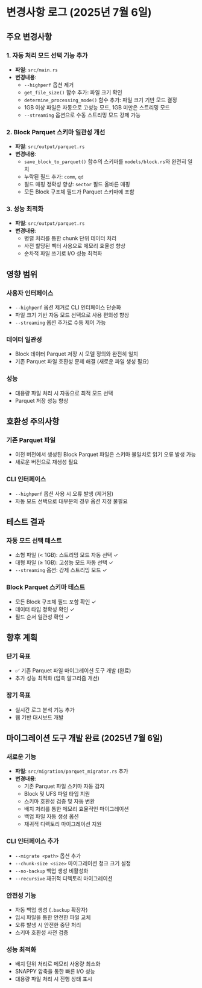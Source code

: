 # 변경사항 로그 (2025년 7월 6일)

## 주요 변경사항

### 1. 자동 처리 모드 선택 기능 추가
- **파일**: `src/main.rs`
- **변경내용**:
  - `--highperf` 옵션 제거
  - `get_file_size()` 함수 추가: 파일 크기 확인
  - `determine_processing_mode()` 함수 추가: 파일 크기 기반 모드 결정
  - 1GB 이상 파일은 자동으로 고성능 모드, 1GB 미만은 스트리밍 모드
  - `--streaming` 옵션으로 수동 스트리밍 모드 강제 가능

### 2. Block Parquet 스키마 일관성 개선
- **파일**: `src/output/parquet.rs`
- **변경내용**:
  - `save_block_to_parquet()` 함수의 스키마를 `models/block.rs`와 완전히 일치
  - 누락된 필드 추가: `comm`, `qd`
  - 필드 매핑 정확성 향상: `sector` 필드 올바른 매핑
  - 모든 Block 구조체 필드가 Parquet 스키마에 포함

### 3. 성능 최적화
- **파일**: `src/output/parquet.rs`
- **변경내용**:
  - 병렬 처리를 통한 chunk 단위 데이터 처리
  - 사전 할당된 벡터 사용으로 메모리 효율성 향상
  - 순차적 파일 쓰기로 I/O 성능 최적화

## 영향 범위

### 사용자 인터페이스
- `--highperf` 옵션 제거로 CLI 인터페이스 단순화
- 파일 크기 기반 자동 모드 선택으로 사용 편의성 향상
- `--streaming` 옵션 추가로 수동 제어 가능

### 데이터 일관성
- Block 데이터 Parquet 저장 시 모델 정의와 완전히 일치
- 기존 Parquet 파일 호환성 문제 해결 (새로운 파일 생성 필요)

### 성능
- 대용량 파일 처리 시 자동으로 최적 모드 선택
- Parquet 저장 성능 향상

## 호환성 주의사항

### 기존 Parquet 파일
- 이전 버전에서 생성된 Block Parquet 파일은 스키마 불일치로 읽기 오류 발생 가능
- 새로운 버전으로 재생성 필요

### CLI 인터페이스
- `--highperf` 옵션 사용 시 오류 발생 (제거됨)
- 자동 모드 선택으로 대부분의 경우 옵션 지정 불필요

## 테스트 결과

### 자동 모드 선택 테스트
- 소형 파일 (< 1GB): 스트리밍 모드 자동 선택 ✓
- 대형 파일 (≥ 1GB): 고성능 모드 자동 선택 ✓
- `--streaming` 옵션: 강제 스트리밍 모드 ✓

### Block Parquet 스키마 테스트
- 모든 Block 구조체 필드 포함 확인 ✓
- 데이터 타입 정확성 확인 ✓
- 필드 순서 일관성 확인 ✓

## 향후 계획

### 단기 목표
- ✅ 기존 Parquet 파일 마이그레이션 도구 개발 (완료)
- 추가 성능 최적화 (압축 알고리즘 개선)

### 장기 목표
- 실시간 로그 분석 기능 추가
- 웹 기반 대시보드 개발

## 마이그레이션 도구 개발 완료 (2025년 7월 6일)

### 새로운 기능
- **파일**: `src/migration/parquet_migrator.rs` 추가
- **변경내용**:
  - 기존 Parquet 파일 스키마 자동 감지
  - Block 및 UFS 파일 타입 지원
  - 스키마 호환성 검증 및 자동 변환
  - 배치 처리를 통한 메모리 효율적인 마이그레이션
  - 백업 파일 자동 생성 옵션
  - 재귀적 디렉토리 마이그레이션 지원

### CLI 인터페이스 추가
- `--migrate <path>` 옵션 추가
- `--chunk-size <size>` 마이그레이션 청크 크기 설정
- `--no-backup` 백업 생성 비활성화
- `--recursive` 재귀적 디렉토리 마이그레이션

### 안전성 기능
- 자동 백업 생성 (`.backup` 확장자)
- 임시 파일을 통한 안전한 파일 교체
- 오류 발생 시 안전한 중단 처리
- 스키마 호환성 사전 검증

### 성능 최적화
- 배치 단위 처리로 메모리 사용량 최소화
- SNAPPY 압축을 통한 빠른 I/O 성능
- 대용량 파일 처리 시 진행 상태 표시

